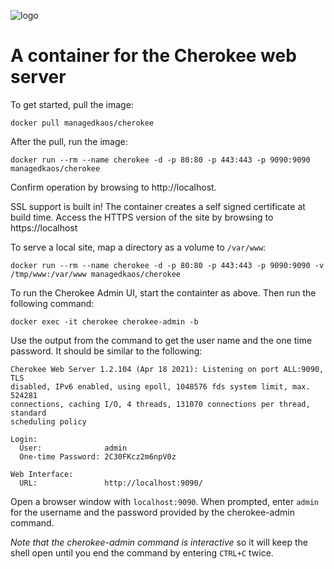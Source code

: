 ![logo](https://raw.githubusercontent.com/managedkaos/cherokee/master/img/cherokee-logo.png)
# A container for the Cherokee web server
To get started, pull the image:

```
docker pull managedkaos/cherokee
```

After the pull, run the image:

```
docker run --rm --name cherokee -d -p 80:80 -p 443:443 -p 9090:9090 managedkaos/cherokee
```

Confirm operation by browsing to http://localhost.

SSL support is built in!  The container creates a self signed certificate at build time.  Access the HTTPS version of the site by browsing to https://localhost

To serve a local site, map a directory as a volume to `/var/www`:

```
docker run --rm --name cherokee -d -p 80:80 -p 443:443 -p 9090:9090 -v /tmp/www:/var/www managedkaos/cherokee
```

To run the Cherokee Admin UI, start the containter as above. Then run the following command:

```
docker exec -it cherokee cherokee-admin -b
```

Use the output from the command to get the user name and the one time password.  It should be similar to the following:

```
Cherokee Web Server 1.2.104 (Apr 18 2021): Listening on port ALL:9090, TLS
disabled, IPv6 enabled, using epoll, 1048576 fds system limit, max. 524281
connections, caching I/O, 4 threads, 131070 connections per thread, standard
scheduling policy

Login:
  User:              admin
  One-time Password: 2C30FKcz2m6npV0z

Web Interface:
  URL:               http://localhost:9090/
```

Open a browser window with `localhost:9090`.  When prompted, enter `admin` for the username and the password provided by the cherokee-admin command.

*Note that the cherokee-admin command is interactive* so it will keep the shell open until you end the command by entering `CTRL+C` twice.

